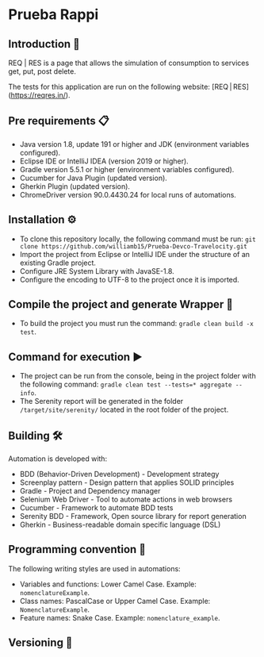 # **Prueba Rappi**

## Introduction 🚀


REQ | RES is a page that allows the simulation of consumption to services get, put, post delete.

The tests for this application are run on the following website: [REQ | RES] (https://reqres.in/).

## Pre requirements 📋
- Java version 1.8, update 191 or higher and JDK (environment variables configured).
- Eclipse IDE or IntelliJ IDEA (version 2019 or higher).
- Gradle version 5.5.1 or higher (environment variables configured).
- Cucumber for Java Plugin (updated version).
- Gherkin Plugin (updated version).
- ChromeDriver version 90.0.4430.24 for local runs of automations.

## Installation ⚙️
- To clone this repository locally, the following command must be run: 
```git clone https://github.com/williamb15/Prueba-Devco-Travelocity.git```
- Import the project from Eclipse or IntelliJ IDE under the structure of an existing Gradle project. 
- Configure JRE System Library with JavaSE-1.8.
- Configure the encoding to UTF-8 to the project once it is imported.

## Compile the project and generate Wrapper 🔧
- To build the project you must run the command:
```gradle clean build -x test```.

## Command for execution ▶️
- The project can be run from the console, being in the project folder with the following command:
```gradle clean test --tests=* aggregate --info```.
- The Serenity report will be generated in the folder ``/target/site/serenity/`` located in the root folder of the project.

## Building 🛠
Automation is developed with:
 - BDD (Behavior-Driven Development) - Development strategy
 - Screenplay pattern - Design pattern that applies SOLID principles
 - Gradle - Project and Dependency manager
 - Selenium Web Driver - Tool to automate actions in web browsers
 - Cucumber - Framework to automate BDD tests
 - Serenity BDD - Framework, Open source library for report generation
 - Gherkin - Business-readable domain specific language (DSL)

## Programming convention 🎨
The following writing styles are used in automations:
- Variables and functions: Lower Camel Case. Example: `nomenclatureExample`.
- Class names: PascalCase or Upper Camel Case. Example: `NomenclatureExample`.
- Feature names: Snake Case. Example: `nomenclature_example`.

## Versioning 🔀
